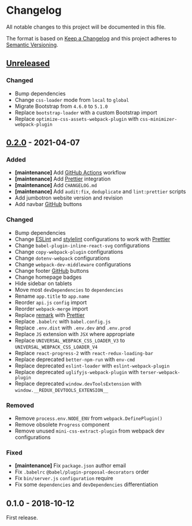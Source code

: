 # Changelog

All notable changes to this project will be documented in this file.

The format is based on [Keep a Changelog](http://keepachangelog.com/en/1.0.0/)
and this project adheres to [Semantic Versioning](http://semver.org/spec/v2.0.0.html).

## [Unreleased][]

### Changed

- Bump dependencies
- Change `css-loader` mode from `local` to `global`
- Migrate Bootstrap from `4.6.0` to `5.1.0`
- Replace `bootstrap-loader` with a custom Bootstrap import
- Replace `optimize-css-assets-webpack-plugin` with `css-minimizer-webpack-plugin`

## [0.2.0][] - 2021-04-07

### Added

- **[maintenance]** Add [GitHub Actions][] workflow
- **[maintenance]** Add [Prettier][] integration
- **[maintenance]** Add `CHANGELOG.md`
- **[maintenance]** Add `audit:fix`, `deduplicate` and `lint:prettier` scripts
- Add jumbotron website version and revision
- Add navbar [GitHub][] buttons

### Changed

- Bump dependencies
- Change [ESLint][] and [stylelint][] configurations to work with [Prettier][]
- Change `babel-plugin-inline-react-svg` configurations
- Change `copy-webpack-plugin` configurations
- Change `dotenv-webpack` configurations
- Change `webpack-dev-middleware` configurations
- Change footer [GitHub][] buttons
- Change homepage badges
- Hide sidebar on tablets
- Move most `devDependencies` to `dependencies`
- Rename `app.title` to `app.name`
- Reorder `api.js` `config` import
- Reorder `webpack-merge` import
- Replace [remark][] with [Prettier][]
- Replace `.babelrc` with `babel.config.js`
- Replace `.env.dist` with `.env.dev` and `.env.prod`
- Replace `JS` extension with `JSX` where appropriate
- Replace `UNIVERSAL_WEBPACK_CSS_LOADER_V3` to `UNIVERSAL_WEBPACK_CSS_LOADER_V4`
- Replace `react-progress-2` with `react-redux-loading-bar`
- Replace deprecated `better-npm-run` with `env-cmd`
- Replace deprecated `eslint-loader` with `eslint-webpack-plugin`
- Replace deprecated `uglifyjs-webpack-plugin` with `terser-webpack-plugin`
- Replace deprecated `window.devToolsExtension` with `window.__REDUX_DEVTOOLS_EXTENSION__`

### Removed

- Remove `process.env.NODE_ENV` from `webpack.DefinePlugin()`
- Remove obsolete `Progress` component
- Remove unused `mini-css-extract-plugin` from webpack dev configurations

### Fixed

- **[maintenance]** Fix `package.json` author email
- Fix `.babelrc` `@babel/plugin-proposal-decorators` order
- Fix `bin/server.js` `configuration` require
- Fix some `dependencies` and `devDependencies` differentiation

## 0.1.0 - 2018-10-12

First release.

[unreleased]: https://github.com/victorpopkov/universal-redux/compare/v0.2.0...HEAD
[0.2.0]: https://github.com/victorpopkov/universal-redux/compare/v0.1.0...v0.2.0
[eslint]: https://eslint.org/
[github actions]: https://github.com/features/actions
[github]: https://github.com/
[prettier]: https://prettier.io/
[remark]: https://remark.js.org/
[stylelint]: https://stylelint.io/
[travis ci]: https://travis-ci.org/
[webpack]: https://webpack.js.org/
